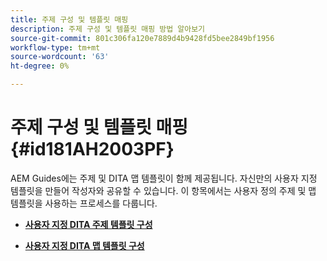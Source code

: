 ```yaml
---
title: 주제 구성 및 템플릿 매핑
description: 주제 구성 및 템플릿 매핑 방법 알아보기
source-git-commit: 801c306fa120e7889d4b9428fd5bee2849bf1956
workflow-type: tm+mt
source-wordcount: '63'
ht-degree: 0%

---
```



# 주제 구성 및 템플릿 매핑 {#id181AH2003PF}

AEM Guides에는 주제 및 DITA 맵 템플릿이 함께 제공됩니다. 자신만의 사용자 지정 템플릿을 만들어 작성자와 공유할 수 있습니다. 이 항목에서는 사용자 정의 주제 및 맵 템플릿을 사용하는 프로세스를 다룹니다.

- **[사용자 지정 DITA 주제 템플릿 구성](conf-template-tags-custom-dita-topic-template.md)**

- **[사용자 지정 DITA 맵 템플릿 구성](conf-template-tags-custom-dita-map-templates.md)**


